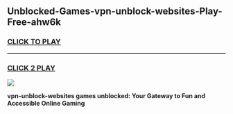 
## Unblocked-Games-vpn-unblock-websites-Play-Free-ahw6k
<h3>
<a href="https://premium76.site?title=vpn-unblock-websites&ref=18A1">CLICK TO PLAY</a></h3>
<hr>

<h3>
<a href="https://premium76.site?title=vpn-unblock-websites&ref=18A1">CLICK 2 PLAY</a>
  
</h3>

<a href="https://premium76.site?title=vpn-unblock-websites&ref=18A1"><img src="https://clearcache.store/games.png"></a>


**vpn-unblock-websites games unblocked: Your Gateway to Fun and Accessible Online Gaming**
